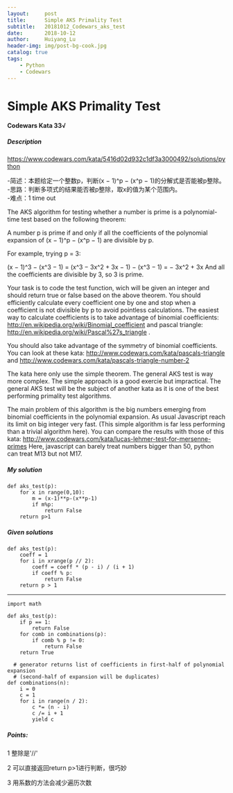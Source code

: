 ```yaml
---
layout:     post
title:      Simple AKS Primality Test
subtitle:   20181012_Codewars_aks_test
date:       2018-10-12
author:     Huiyang_Lu
header-img: img/post-bg-cook.jpg
catalog: true
tags:
    - Python
    - Codewars
---
```

# Simple AKS Primality Test
#### Codewars Kata 33√
##### Description  
 https://www.codewars.com/kata/5416d02d932c1df3a3000492/solutions/python  

-简述：本题给定一个整数p，判断(x − 1)^p − (x^p − 1)的分解式是否能被p整除。   
-思路：判断多项式的结果能否被p整除，取x的值为某个范围内。  
-难点：1 time out  
  
The AKS algorithm for testing whether a number is prime is a polynomial-time test based on the following theorem:

A number p is prime if and only if all the coefficients of the polynomial expansion of (x − 1)^p − (x^p − 1) are divisible by p.

For example, trying p = 3:

 (x − 1)^3 − (x^3 − 1) = (x^3 − 3x^2 + 3x − 1) − (x^3 − 1) = − 3x^2 + 3x 
And all the coefficients are divisible by 3, so 3 is prime.

Your task is to code the test function, wich will be given an integer and should return true or false based on the above theorem. You should efficiently calculate every coefficient one by one and stop when a coefficient is not divisible by p to avoid pointless calculations. The easiest way to calculate coefficients is to take advantage of binomial coefficients: http://en.wikipedia.org/wiki/Binomial_coefficient and pascal triangle: http://en.wikipedia.org/wiki/Pascal%27s_triangle .

You should also take advantage of the symmetry of binomial coefficients. You can look at these kata: http://www.codewars.com/kata/pascals-triangle and http://www.codewars.com/kata/pascals-triangle-number-2

The kata here only use the simple theorem. The general AKS test is way more complex. The simple approach is a good exercie but impractical. The general AKS test will be the subject of another kata as it is one of the best performing primality test algorithms.

The main problem of this algorithm is the big numbers emerging from binomial coefficients in the polynomial expansion. As usual Javascript reach its limit on big integer very fast. (This simple algorithm is far less performing than a trivial algorithm here). You can compare the results with those of this kata: http://www.codewars.com/kata/lucas-lehmer-test-for-mersenne-primes Here, javascript can barely treat numbers bigger than 50, python can treat M13 but not M17.

##### My solution  
    def aks_test(p):
        for x in range(0,10):
            m = (x-1)**p-(x**p-1)
            if m%p:
                return False
        return p>1  
  
##### Given solutions  
    def aks_test(p):
        coeff = 1
        for i in xrange(p // 2):
            coeff = coeff * (p - i) / (i + 1)
            if coeff % p:
                return False
        return p > 1
  
---  
    import math

    def aks_test(p):
        if p == 1:
            return False
        for comb in combinations(p):
            if comb % p != 0:
                return False            
        return True

      # generator returns list of coefficients in first-half of polynomial expansion
      # (second-half of expansion will be duplicates)
    def combinations(n):
        i = 0
        c = 1
        for i in range(n / 2):
            c *= (n - i)
            c /= i + 1
            yield c  

##### Points:
1 整除是'//'
  
2 可以直接返回return p>1进行判断，很巧妙
  
3 用系数的方法会减少遍历次数
  